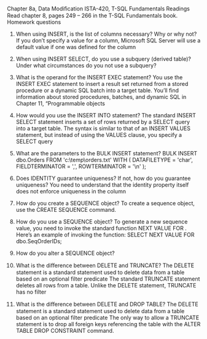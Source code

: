 Chapter 8a, Data Modiﬁcation
ISTA-420, T-SQL Fundamentals
Readings
Read chapter 8, pages 249 – 266 in the T-SQL Fundamentals book.
Homework questions


1. When using INSERT, is the list of columns necessary? Why or why not?
If you don’t specify a value for a column,
 Microsoft SQL Server will use a default value if one was defined for the column

2. When using INSERT SELECT, do you use a subquery (derived table)? Under what circumstances do you not use a subquery?


3. What is the operand for the INSERT EXEC statement?
You use the INSERT EXEC statement to insert a result set returned from a stored procedure or a dynamic SQL batch into a target table. You’ll find information about stored procedures,
 batches, and dynamic SQL in Chapter 11, “Programmable objects

4. How would you use the INSERT INTO statement?
The standard INSERT SELECT statement inserts a set of rows returned by a SELECT query into a target table. 
The syntax is similar to that of an INSERT VALUES statement, 
but instead of using the VALUES clause, you specify a SELECT query

5. What are the parameters to the BULK INSERT statement?
BULK INSERT dbo.Orders FROM 'c:\temp\orders.txt'   WITH      (        DATAFILETYPE    = 'char',        FIELDTERMINATOR = ',',        ROWTERMINATOR   = '\n'     );


6. Does IDENTITY guarantee uniqueness? If not, how do you guarantee uniqueness?
You need to understand that the identity property itself does not enforce 
uniqueness in the column

7. How do you create a SEQUENCE object?
To create a sequence object, use the CREATE SEQUENCE command.

8. How do you use a SEQUENCE object?
To generate a new sequence value, you need to invoke the standard function NEXT VALUE FOR <sequence name>. Here’s an example of invoking the function:
SELECT NEXT VALUE FOR dbo.SeqOrderIDs;

9. How do you alter a SEQUENCE object?


10. What is the diﬀerence between DELETE and TRUNCATE?
The DELETE statement is a standard statement 
used to delete data from a table based on an optional filter predicate
The standard TRUNCATE statement deletes all rows from a table. 
Unlike the DELETE statement, TRUNCATE has no filter

11. What is the diﬀerence between DELETE and DROP TABLE?
The DELETE statement is a standard statement 
used to delete data from a table based on an optional filter predicate
The only way to allow a TRUNCATE statement is to drop all foreign keys referencing the table with the ALTER TABLE DROP CONSTRAINT command. 